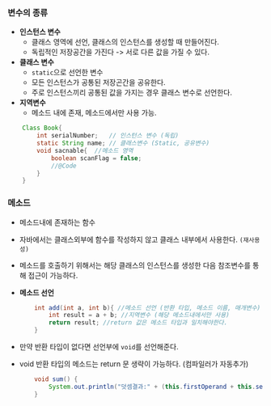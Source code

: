 ### 변수의 종류
+ **인스턴스 변수**
    + 클래스 영역에 선언, 클래스의 인스턴스를 생성할 때 만들어진다.
    + 독립적인 저장공간을 가진다 -> 서로 다른 값을 가질 수 있다.
+ **클래스 변수**
    + `static`으로 선언한 변수
    + 모든 인스턴스가 공통된 저장곤간을 공유한다. 
    + 주로 인스턴스끼리 공통된 값을 가지는 경우 클래스 변수로 선언한다.
+ **지역변수**
    + 메소드 내에 존재, 메소드에서만 사용 가능.

```java
    Class Book{
        int serialNumber;   // 인스턴스 변수 (독립)
        static String name; // 클래스변수 (Static, 공유변수)
        void sacnable{  //메소드 영역
            boolean scanFlag = false;
            //@Code
        }
    }
```

### 메소드
+ 메소드내에 존재하는 함수
+ 자바에서는 클래스외부에 함수를 작성하지 않고 클래스 내부에서 사용한다. `(재사용성)`
+ 메소드를 호출하기 위해서는 해당 클래스의 인스턴스를 생성한 다음 참조변수를 통해 접근이 가능하다.

+ **메소드 선언**
    ```java
        int add(int a, int b){ //메소드 선언 (반환 타입, 메소드 이름, 매개변수)
            int result = a + b; //지역변수 (해당 메소드내에서만 사용)
            return result; //return 값은 메소드 타입과 일치해야한다.
        }
    ```
+ 만약 반환 타입이 없다면 선언부에 `void`를 선언해준다.
+ void 반환 타입의 메소드는 return 문 생략이 가능하다. (컴파일러가 자동추가)
    ```java
        void sum() {
            System.out.println("덧셈결과:" + (this.firstOperand + this.secOperand));
        }
    ```

